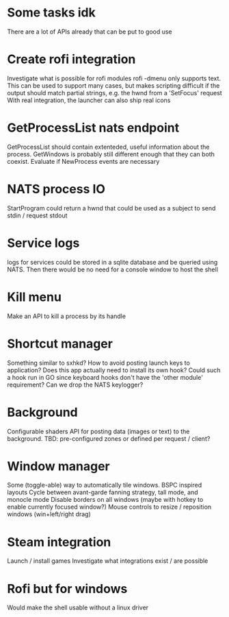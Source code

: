 # Some tasks idk

There are a lot of APIs already that can be put to good use

# Create rofi integration
  Investigate what is possible for rofi modules
  rofi -dmenu only supports text. This can be used to support many cases,
  but makes scripting difficult if the output should match partial strings, e.g. the hwnd from a 'SetFocus' request
  With real integration, the launcher can also ship real icons
# GetProcessList nats endpoint
  GetProcessList should contain extenteded, useful information 
  about the process. GetWindows is probably still different enough
  that they can both coexist.
  Evaluate if NewProcess events are necessary
# NATS process IO 
  StartProgram could return a hwnd that could be used as a subject 
  to send stdin / request stdout
# Service logs 
  logs for services could be stored in a sqlite database
  and be queried using NATS. Then there would be no need 
  for a console window to host the shell
# Kill menu
  Make an API to kill a process by its handle
# Shortcut manager
  Something similar to sxhkd?
  How to avoid posting launch keys to application?
  Does this app actually need to install its own hook?
  Could such a hook run in GO since keyboard hooks don't have the 'other module' requirement?
  Can we drop the NATS keylogger?
# Background 
  Configurable shaders 
  API for posting data (images or text) to the background. 
  TBD: pre-configured zones or defined per request / client?
# Window manager 
  Some (toggle-able) way to automatically tile windows. BSPC inspired layouts
  Cycle between avant-garde fanning strategy, tall mode, and monocle mode
  Disable borders on all windows (maybe with hotkey to enable currently focused window?)
  Mouse controls to resize / reposition windows (win+left/right drag)
# Steam integration 
  Launch / install games
  Investigate what integrations exist / are possible
# Rofi but for windows
  Would make the shell usable without a linux driver
